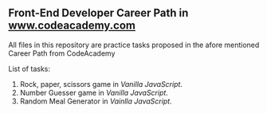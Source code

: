 ## Front-End Developer Career Path in www.codeacademy.com

All files in this repository are practice tasks proposed in the afore mentioned Career Path from CodeAcademy

List of tasks:
 1. Rock, paper, scissors game in _Vanilla JavaScript_.
 2. Number Guesser game in _Vanilla JavaScript_.
 3. Random Meal Generator in _Vainlla JavaScript_.
